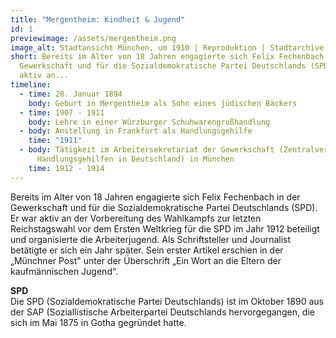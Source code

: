 ```yaml
---
title: "Mergentheim: Kindheit & Jugend"
id: 1
previewimage: /assets/mergentheim.png
image_alt: Stadtansicht München, um 1910 | Reproduktion | Stadtarchive München
short: Bereits im Alter von 18 Jahren engagierte sich Felix Fechenbach in der
  Gewerkschaft und für die Sozialdemokratische Partei Deutschlands (SPD). Er war
  aktiv an...
timeline:
  - time: 28. Januar 1894
    body: Geburt in Mergentheim als Sohn eines jüdischen Bäckers
  - time: 1907 - 1911
    body: Lehre in einer Würzburger Schuhwarengroßhandlung
  - body: Anstellung in Frankfurt als Handlungsgehilfe
    time: "1911"
  - body: Tätigkeit im Arbeitersekretariat der Gewerkschaft (Zentralverband der
      Handlungsgehilfen in Deutschland) in München
    time: 1912 - 1914
---
```

Bereits im Alter von 18 Jahren engagierte sich Felix Fechenbach in der Gewerkschaft und für die Sozialdemokratische Partei Deutschlands (SPD). Er war aktiv an der Vorbereitung des Wahlkampfs zur letzten Reichstagswahl vor dem Ersten Weltkrieg für die SPD im Jahr 1912 beteiligt und organisierte die Arbeiterjugend.
Als Schriftsteller und Journalist betätigte er sich ein Jahr später. Sein erster Artikel erschien in der „Münchner Post" unter der Überschrift „Ein Wort an die Eltern der kaufmännischen Jugend“.


<InformationBox>
<strong>SPD</strong>
<br/>
Die SPD (Sozialdemokratische Partei Deutschlands) ist im Oktober 1890 aus der SAP (Soziallistische Arbeiterpartei Deutschlands hervorgegangen, die sich im Mai 1875 in Gotha gegründet hatte.
</InformationBox>
